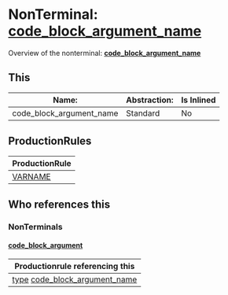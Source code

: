 # NonTerminal: **[code_block_argument_name](./code_block_argument_name.md)**

Overview of the nonterminal: **[code_block_argument_name](./code_block_argument_name.md)**



## This

| Name:                | Abstraction:    | Is Inlined |
| -------------------- | --------------- | ---------- |
| code_block_argument_name | Standard | No |



## ProductionRules

| ProductionRule |
| ---- |
| [VARNAME](./../Lexicon/VARNAME.md)  |




## Who references this

### NonTerminals


#### [code_block_argument](./../Grammar/code_block_argument.md)

| Productionrule referencing this                      |
| ---------------------------------------------------- |
| [type](./type.md) [code_block_argument_name](./code_block_argument_name.md)  |



